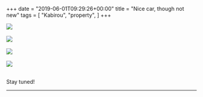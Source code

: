 +++
date = "2019-06-01T09:29:26+00:00"
title = "Nice car, though not new"
tags = [
    "Kabirou",
    "property",
]
+++




<div class="container" style="width:auto">
  <a target="blank" href="https://res.cloudinary.com/vincentstradic/image/upload/v1526057662/work/j1-1.jpg">
    <img src="https://res.cloudinary.com/vincentstradic/image/upload/v1526057662/work/j1-1.jpg" style="max-width:100%">
  </a>
</div>
<br>

<!--more-->

<div class="container" style="width:auto">
  <a target="blank" href="https://res.cloudinary.com/vincentstradic/image/upload/v1526057665/work/j1-2.jpg">
    <img src="https://res.cloudinary.com/vincentstradic/image/upload/v1526057665/work/j1-2.jpg" style="max-width:100%">
  </a>
</div>
<br>
<div class="container" style="width:auto">
  <a target="blank" href="https://res.cloudinary.com/vincentstradic/image/upload/v1526057664/work/j1-3.jpg">
    <img src="https://res.cloudinary.com/vincentstradic/image/upload/v1526057664/work/j1-3.jpg" style="max-width:100%">
  </a>
</div>
<br>
<div class="container" style="width:auto">
  <a target="blank" href="https://res.cloudinary.com/vincentstradic/image/upload/v1526057664/work/j1-4.jpg">
    <img src="https://res.cloudinary.com/vincentstradic/image/upload/v1526057664/work/j1-4.jpg" style="max-width:100%">
  </a>
</div>
<br>


Stay tuned!
<hr>
